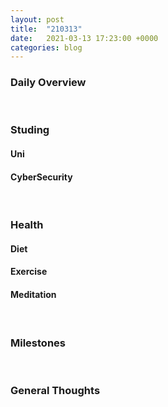 ```yaml
---
layout: post
title:  "210313"
date:   2021-03-13 17:23:00 +0000
categories: blog
---
```



### Daily Overview

<!-- What was the general overview of the day? Do you feel like it was a productive day? Is there anything about what you did that you would change?-->

<br>

### Studing 

#### Uni
<!--What uni work did you complete today and what did you learn by doing so? What did you not get finished? What challenges did you face?-->

#### CyberSecurity
<!--What CyberSecurity work or practice did you complete today and what did you learn by doing so? What did you not get finished? What challenges did you face?-->
<p> </p>


<br>

### Health

#### Diet
<!--What did you eat today? What did you drink today? How many calories did you consume?-->
<p> </p>

#### Exercise
<!--What exercise did you do today? what was your morning weight? How do you feel?-->
<p> </p>

#### Meditation
<!--How long was the meditation? How did you feel afterwards? What wisdom did you gain from the meditation?-->
<p> </p>

<br>

### Milestones
<!--Did you reach any studying/health milestones?-->
<p> </p>

<br>

### General Thoughts
<!--Do you have any thoughts that are worth sharing about any subject? Use this section like a journal to get anything that may be bothering you off your mind-->
<p> </p>
